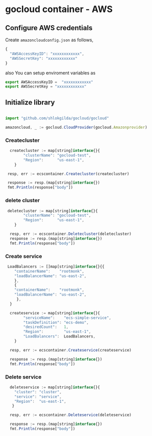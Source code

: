 # gocloud container - AWS

## Configure AWS credentials

Create `amazoncloudconfig.json` as follows,
```js
{
  "AWSAccessKeyID": "xxxxxxxxxxxx",
  "AWSSecretKey": "xxxxxxxxxxxx"
}
```

also You can setup enviroment variables as

```js
export AWSAccessKeyID =  "xxxxxxxxxxxx"
export AWSSecretKey = "xxxxxxxxxxxx"
```

## Initialize library

```js

import "github.com/shlokgilda/gocloud/gocloud"

amazoncloud, _ := gocloud.CloudProvider(gocloud.Amazonprovider)
```

### Createcluster

```js
  createcluster := map[string]interface{}{
		"clusterName": "gocloud-test",
		"Region":      "us-east-1",
	}

 resp, err := ecscontainer.Createcluster(createcluster)

 response := resp.(map[string]interface{})
 fmt.Println(response["body"])
```

### delete cluster

```js
 deletecluster := map[string]interface{}{
		"clusterName": "gocloud-test",
		"Region":      "us-east-1",
	}

  resp, err := ecscontainer.Deletecluster(deletecluster)
  response := resp.(map[string]interface{})
  fmt.Println(response["body"])
```

### Create service

```js
 LoadBalancers := []map[string]interface{}{{
	"containerName":    "rootmonk",
	"loadBalancerName": "us-east-2",
	},
    {
	"containerName":    "rootmonk",
	"loadBalancerName": "us-east-2",
     },
  }

  createservice := map[string]interface{}{
		"serviceName":    "ecs-simple-service",
		"taskDefinition": "ecs-demo",
		"desiredCount":   1,
		"Region":         "us-east-1",
		"LoadBalancers":  LoadBalancers,
	}

  resp, err := ecscontainer.Createservice(createservice)

  response := resp.(map[string]interface{})
  fmt.Println(response["body"])
```

### Delete service

```js
  deleteservice := map[string]interface{}{
	"cluster": "cluster",
	"service": "service",
	"Region":  "us-east-1",
   }

  resp, err := ecscontainer.Deleteservice(deleteservice)

  response := resp.(map[string]interface{})
  fmt.Println(response["body"])
```
